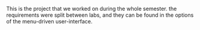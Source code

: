 This is the project that we worked on during the whole semester. the requirements were split between labs, and they can be found in the options of the menu-driven user-interface.